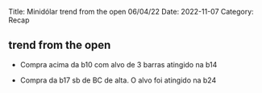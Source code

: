 Title: Minidólar trend from the open 06/04/22
Date: 2022-11-07
Category: Recap

## trend from the open

* Compra acima da b10 com alvo de 3 barras atingido na b14

* Compra da b17 sb de BC de alta. O alvo foi atingido na b24
